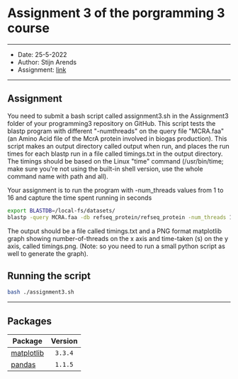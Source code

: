 # Assignment 3 of the porgramming 3 course
* * *

* Date: 25-5-2022
* Author: Stijn Arends
* Assignment: [link](https://bioinf.nl/~martijn/master/programming3/assignment3.html)

* * *
## Assignment

You need to submit a bash script called assignment3.sh in the Assignment3 folder of your programming3 repository on GitHub. 
This script tests the blastp program with different "-numthreads" on the query file "MCRA.faa" (an Amino Acid file of the McrA protein involved in biogas production). 
This script makes an output directory called output when run, and places the run times for each blastp run in a file called timings.txt in the output directory. 
The timings should be based on the Linux "time" command (/usr/bin/time; make sure you're not using the built-in shell version, 
use the whole command name with path and all).

Your assignment is to run the program with -num_threads values from 1 to 16 and capture the time spent running in seconds

```bash
export BLASTDB=/local-fs/datasets/
blastp -query MCRA.faa -db refseq_protein/refseq_protein -num_threads 1 -outfmt 6 >> blastoutput.txt
```

The output should be a file called timings.txt and a PNG format matplotlib graph showing number-of-threads on the x axis and time-taken (s) on the y axis, called timings.png. (Note: so you need to run a small python script as well to generate the graph).

## Running the script

```bash
bash ./assignment3.sh
```

* * *
## Packages

| Package                                                           | Version        |
| ----------------------------------------------------------------- | :------------: |
| [matplotlib](https://matplotlib.org/)                             | `3.3.4`        |
| [pandas](https://pandas.pydata.org/)                              | `1.1.5`        |
